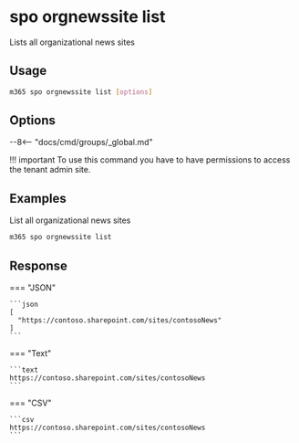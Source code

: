 # spo orgnewssite list

Lists all organizational news sites

## Usage

```sh
m365 spo orgnewssite list [options]
```

## Options

--8<-- "docs/cmd/groups/_global.md"

!!! important
    To use this command you have to have permissions to access the tenant admin site.

## Examples

List all organizational news sites

```sh
m365 spo orgnewssite list
```

## Response

=== "JSON"

    ```json
    [
      "https://contoso.sharepoint.com/sites/contosoNews"
    ]
    ```

=== "Text"

    ```text
    https://contoso.sharepoint.com/sites/contosoNews
    ```

=== "CSV"

    ```csv
    https://contoso.sharepoint.com/sites/contosoNews
    ```
